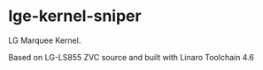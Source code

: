 lge-kernel-sniper
=================

LG Marquee Kernel.

Based on LG-LS855 ZVC source and built with Linaro Toolchain 4.6
